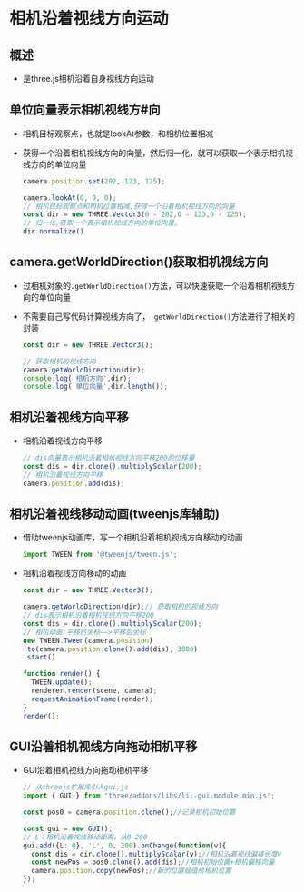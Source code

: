 # 相机沿着视线方向运动

## 概述

+ 是three.js相机沿着自身视线方向运动

## 单位向量表示相机视线方#向

+ 相机目标观察点，也就是lookAt参数，和相机位置相减
+ 获得一个沿着相机视线方向的向量，然后归一化，就可以获取一个表示相机视线方向的单位向量

  ```js
  camera.position.set(202, 123, 125);

  camera.lookAt(0, 0, 0);
  // 相机目标观察点和相机位置相减,获得一个沿着相机视线方向的向量
  const dir = new THREE.Vector3(0 - 202,0 - 123,0 - 125);
  // 归一化,获取一个表示相机视线方向的单位向量。
  dir.normalize()
  ```

## camera.getWorldDirection()获取相机视线方向

+ 过相机对象的`.getWorldDirection()`方法，可以快速获取一个沿着相机视线方向的单位向量
+ 不需要自己写代码计算视线方向了，`.getWorldDirection()`方法进行了相关的封装

  ```js
  const dir = new THREE.Vector3();

  // 获取相机的视线方向
  camera.getWorldDirection(dir);
  console.log('相机方向',dir);
  console.log('单位向量',dir.length());
  ```

## 相机沿着视线方向平移

+ 相机沿着视线方向平移

  ```js
  // dis向量表示相机沿着相机视线方向平移200的位移量
  const dis = dir.clone().multiplyScalar(200);
  // 相机沿着视线方向平移
  camera.position.add(dis);
  ```

## 相机沿着视线移动动画(tweenjs库辅助)

+ 借助tweenjs动画库，写一个相机沿着相机视线方向移动的动画

  ```js
  import TWEEN from '@tweenjs/tween.js';
  ```

+ 相机沿着视线方向移动的动画

  ```js
  const dir = new THREE.Vector3();

  camera.getWorldDirection(dir);// 获取相机的视线方向
  // dis表示相机沿着相机视线方向平移200
  const dis = dir.clone().multiplyScalar(200);
  // 相机动画:平移前坐标——>平移后坐标
  new TWEEN.Tween(camera.position)
  .to(camera.position.clone().add(dis), 3000)
  .start()
  ```

  ```js
  function render() {
    TWEEN.update();
    renderer.render(scene, camera);
    requestAnimationFrame(render);
  }
  render();
  ```

## GUI沿着相机视线方向拖动相机平移

+ GUI沿着相机视线方向拖动相机平移

  ```js
  // 从threejs扩展库引入gui.js
  import { GUI } from 'three/addons/libs/lil-gui.module.min.js';
  ```

  ```js
  const pos0 = camera.position.clone();//记录相机初始位置

  const gui = new GUI();
  // L：相机沿着视线移动距离，从0~200
  gui.add({L: 0}, 'L', 0, 200).onChange(function(v){
    const dis = dir.clone().multiplyScalar(v);//相机沿着视线偏移长度v
    const newPos = pos0.clone().add(dis);//相机初始位置+相机偏移向量
    camera.position.copy(newPos);//新的位置赋值给相机位置
  });
  ```

